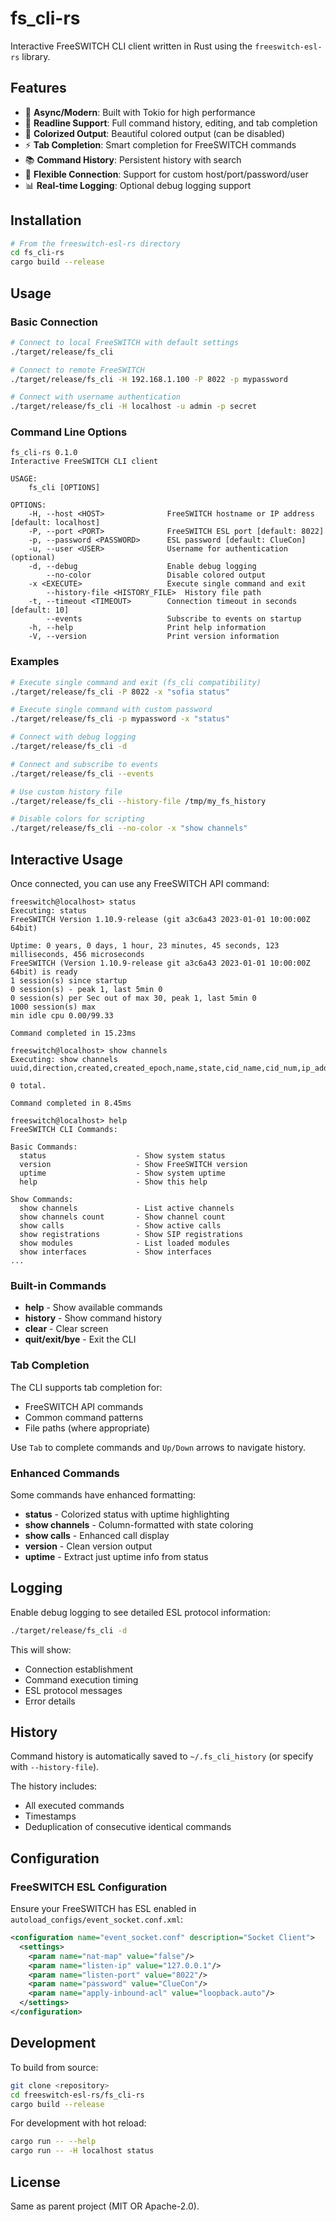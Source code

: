 # fs_cli-rs

Interactive FreeSWITCH CLI client written in Rust using the `freeswitch-esl-rs` library.

## Features

- 🚀 **Async/Modern**: Built with Tokio for high performance
- 📝 **Readline Support**: Full command history, editing, and tab completion
- 🎨 **Colorized Output**: Beautiful colored output (can be disabled)
- ⚡ **Tab Completion**: Smart completion for FreeSWITCH commands
- 📚 **Command History**: Persistent history with search
- 🔧 **Flexible Connection**: Support for custom host/port/password/user
- 📊 **Real-time Logging**: Optional debug logging support

## Installation

```bash
# From the freeswitch-esl-rs directory
cd fs_cli-rs
cargo build --release
```

## Usage

### Basic Connection

```bash
# Connect to local FreeSWITCH with default settings
./target/release/fs_cli

# Connect to remote FreeSWITCH
./target/release/fs_cli -H 192.168.1.100 -P 8022 -p mypassword

# Connect with username authentication
./target/release/fs_cli -H localhost -u admin -p secret
```

### Command Line Options

```
fs_cli-rs 0.1.0
Interactive FreeSWITCH CLI client

USAGE:
    fs_cli [OPTIONS]

OPTIONS:
    -H, --host <HOST>              FreeSWITCH hostname or IP address [default: localhost]
    -P, --port <PORT>              FreeSWITCH ESL port [default: 8022]
    -p, --password <PASSWORD>      ESL password [default: ClueCon]
    -u, --user <USER>              Username for authentication (optional)
    -d, --debug                    Enable debug logging
        --no-color                 Disable colored output
    -x <EXECUTE>                   Execute single command and exit
        --history-file <HISTORY_FILE>  History file path
    -t, --timeout <TIMEOUT>        Connection timeout in seconds [default: 10]
        --events                   Subscribe to events on startup
    -h, --help                     Print help information
    -V, --version                  Print version information
```

### Examples

```bash
# Execute single command and exit (fs_cli compatibility)
./target/release/fs_cli -P 8022 -x "sofia status"

# Execute single command with custom password
./target/release/fs_cli -p mypassword -x "status"

# Connect with debug logging
./target/release/fs_cli -d

# Connect and subscribe to events
./target/release/fs_cli --events

# Use custom history file
./target/release/fs_cli --history-file /tmp/my_fs_history

# Disable colors for scripting
./target/release/fs_cli --no-color -x "show channels"
```

## Interactive Usage

Once connected, you can use any FreeSWITCH API command:

```
freeswitch@localhost> status
Executing: status
FreeSWITCH Version 1.10.9-release (git a3c6a43 2023-01-01 10:00:00Z 64bit)

Uptime: 0 years, 0 days, 1 hour, 23 minutes, 45 seconds, 123 milliseconds, 456 microseconds
FreeSWITCH (Version 1.10.9-release git a3c6a43 2023-01-01 10:00:00Z 64bit) is ready
1 session(s) since startup
0 session(s) - peak 1, last 5min 0
0 session(s) per Sec out of max 30, peak 1, last 5min 0
1000 session(s) max
min idle cpu 0.00/99.33

Command completed in 15.23ms

freeswitch@localhost> show channels
Executing: show channels
uuid,direction,created,created_epoch,name,state,cid_name,cid_num,ip_addr,dest,application,application_data,dialplan,context,read_codec,write_codec,secure,hostname,presence_id,presence_data,accountcode,callstate,callee_name,callee_num,callee_direction,call_uuid,sent_callee_name,sent_callee_num

0 total.

Command completed in 8.45ms

freeswitch@localhost> help
FreeSWITCH CLI Commands:

Basic Commands:
  status                    - Show system status
  version                   - Show FreeSWITCH version
  uptime                    - Show system uptime
  help                      - Show this help

Show Commands:
  show channels             - List active channels
  show channels count       - Show channel count
  show calls                - Show active calls
  show registrations        - Show SIP registrations
  show modules              - List loaded modules
  show interfaces           - Show interfaces
...
```

### Built-in Commands

- **help** - Show available commands
- **history** - Show command history
- **clear** - Clear screen
- **quit/exit/bye** - Exit the CLI

### Tab Completion

The CLI supports tab completion for:
- FreeSWITCH API commands
- Common command patterns
- File paths (where appropriate)

Use `Tab` to complete commands and `Up/Down` arrows to navigate history.

### Enhanced Commands

Some commands have enhanced formatting:

- **status** - Colorized status with uptime highlighting
- **show channels** - Column-formatted with state coloring
- **show calls** - Enhanced call display
- **version** - Clean version output
- **uptime** - Extract just uptime info from status

## Logging

Enable debug logging to see detailed ESL protocol information:

```bash
./target/release/fs_cli -d
```

This will show:
- Connection establishment
- Command execution timing
- ESL protocol messages
- Error details

## History

Command history is automatically saved to `~/.fs_cli_history` (or specify with `--history-file`).

The history includes:
- All executed commands
- Timestamps
- Deduplication of consecutive identical commands

## Configuration

### FreeSWITCH ESL Configuration

Ensure your FreeSWITCH has ESL enabled in `autoload_configs/event_socket.conf.xml`:

```xml
<configuration name="event_socket.conf" description="Socket Client">
  <settings>
    <param name="nat-map" value="false"/>
    <param name="listen-ip" value="127.0.0.1"/>
    <param name="listen-port" value="8022"/>
    <param name="password" value="ClueCon"/>
    <param name="apply-inbound-acl" value="loopback.auto"/>
  </settings>
</configuration>
```

## Development

To build from source:

```bash
git clone <repository>
cd freeswitch-esl-rs/fs_cli-rs
cargo build --release
```

For development with hot reload:

```bash
cargo run -- --help
cargo run -- -H localhost status
```

## License

Same as parent project (MIT OR Apache-2.0).